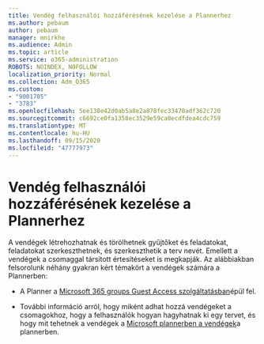 ```yaml
---
title: Vendég felhasználói hozzáférésének kezelése a Plannerhez
ms.author: pebaum
author: pebaum
manager: mnirkhe
ms.audience: Admin
ms.topic: article
ms.service: o365-administration
ROBOTS: NOINDEX, NOFOLLOW
localization_priority: Normal
ms.collection: Adm_O365
ms.custom:
- "9001705"
- "3783"
ms.openlocfilehash: 5ee138e42d0ab5a8e2a878fec33478adf362c720
ms.sourcegitcommit: c6692ce0fa1358ec3529e59ca0ecdfdea4cdc759
ms.translationtype: MT
ms.contentlocale: hu-HU
ms.lasthandoff: 09/15/2020
ms.locfileid: "47777973"
---
```

# <a name="manage-guest-user-access-to-planner"></a>Vendég felhasználói hozzáférésének kezelése a Plannerhez

A vendégek létrehozhatnak és törölhetnek gyűjtőket és feladatokat, feladatokat szerkeszthetnek, és szerkeszthetik a terv nevét. Emellett a vendégek a csomaggal társított értesítéseket is megkapják. Az alábbiakban felsorolunk néhány gyakran kért témakört a vendégek számára a Plannerben:

- A Planner a [Microsoft 365 groups Guest Access szolgáltatásban](https://support.office.com/article/Adding-guests-to-Office-365-Groups-bfc7a840-868f-4fd6-a390-f347bf51aff6)épül fel. 

- További információ arról, hogy miként adhat hozzá vendégeket a csomagokhoz, hogy a felhasználók hogyan hagyhatnak ki egy tervet, és hogy mit tehetnek a vendégek a [Microsoft plannerben a vendégek](https://support.office.com/article/Guest-access-in-Microsoft-Planner-cc5d7f96-dced-4da4-ab62-08c72d9759c6)a plannerben.
